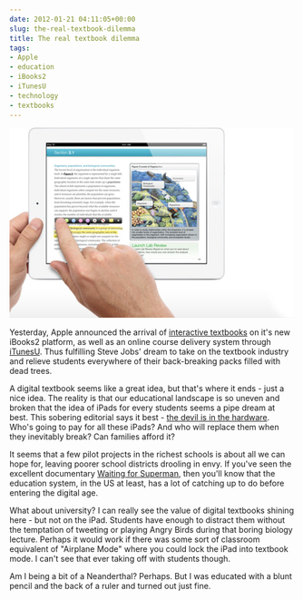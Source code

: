 ```yaml
---
date: 2012-01-21 04:11:05+00:00
slug: the-real-textbook-dilemma
title: The real textbook dilemma
tags:
- Apple
- education
- iBooks2
- iTunesU
- technology
- textbooks
---
```


![](/images/tumblr_ly27mqP4hh1qfn08u.jpg)




Yesterday, Apple announced the arrival of [interactive textbooks](http://www.apple.com/education/ibooks-textbooks/) on it's new iBooks2 platform, as well as an online course delivery system through [iTunesU](http://www.apple.com/education/itunes-u/). Thus fulfilling Steve Jobs' dream to take on the textbook industry and relieve students everywhere of their back-breaking packs filled with dead trees.




A digital textbook seems like a great idea, but that's where it ends - just a nice idea. The reality is that our educational landscape is so uneven and broken that the idea of iPads for every students seems a pipe dream at best. This sobering editorial says it best - [the devil is in the hardware](http://news.cnet.com/8301-30677_3-57361919-244/apple-ibooks-in-schools-devil-is-in-the-hardware/). Who's going to pay for all these iPads? And who will replace them when they inevitably break? Can families afford it?




It seems that a few pilot projects in the richest schools is about all we can hope for, leaving poorer school districts drooling in envy. If you've seen the excellent documentary [Waiting for Superman](http://www.rottentomatoes.com/m/waiting_for_superman/), then you'll know that the education system, in the US at least, has a lot of catching up to do before entering the digital age.




What about university? I can really see the value of digital textbooks shining here - but not on the iPad. Students have enough to distract them without the temptation of tweeting or playing Angry Birds during that boring biology lecture. Perhaps it would work if there was some sort of classroom equivalent of "Airplane Mode" where you could lock the iPad into textbook mode. I can't see that ever taking off with students though.




Am I being a bit of a Neanderthal? Perhaps. But I was educated with a blunt pencil and the back of a ruler and turned out just fine.

